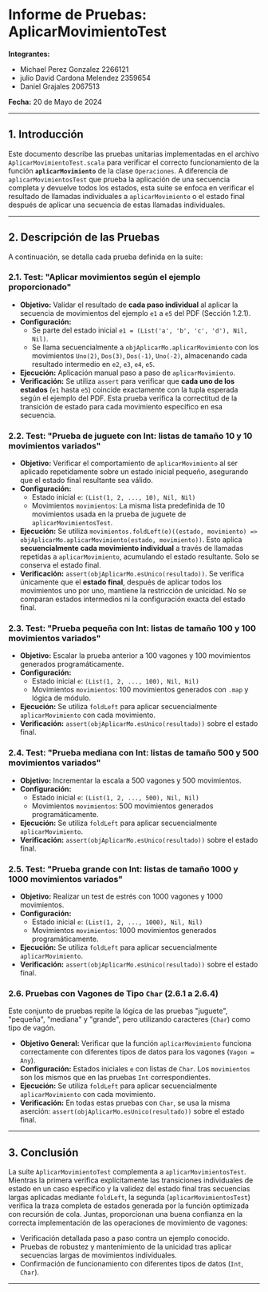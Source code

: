 # Informe de Pruebas: AplicarMovimientoTest

**Integrantes:**
- Michael Perez Gonzalez 2266121
- julio David Cardona Melendez 2359654
- Daniel Grajales 2067513

**Fecha:** 20 de Mayo de 2024

---

## 1. Introducción

Este documento describe las pruebas unitarias implementadas en el archivo `AplicarMovimientoTest.scala` para verificar el correcto funcionamiento de la función **`aplicarMovimiento`** de la clase `Operaciones`. A diferencia de `aplicarMovimientosTest` que prueba la aplicación de una secuencia completa y devuelve todos los estados, esta suite se enfoca en verificar el resultado de llamadas individuales a `aplicarMovimiento` o el estado final después de aplicar una secuencia de estas llamadas individuales.

---

## 2. Descripción de las Pruebas

A continuación, se detalla cada prueba definida en la suite:

### 2.1. Test: "Aplicar movimientos según el ejemplo proporcionado"

*   **Objetivo:** Validar el resultado de **cada paso individual** al aplicar la secuencia de movimientos del ejemplo `e1` a `e5` del PDF (Sección 1.2.1).
*   **Configuración:**
    *   Se parte del estado inicial `e1 = (List('a', 'b', 'c', 'd'), Nil, Nil)`.
    *   Se llama secuencialmente a `objAplicarMo.aplicarMovimiento` con los movimientos `Uno(2)`, `Dos(3)`, `Dos(-1)`, `Uno(-2)`, almacenando cada resultado intermedio en `e2`, `e3`, `e4`, `e5`.
*   **Ejecución:** Aplicación manual paso a paso de `aplicarMovimiento`.
*   **Verificación:** Se utiliza `assert` para verificar que **cada uno de los estados** (`e1` hasta `e5`) coincide exactamente con la tupla esperada según el ejemplo del PDF. Esta prueba verifica la correctitud de la transición de estado para cada movimiento específico en esa secuencia.

### 2.2. Test: "Prueba de juguete con Int: listas de tamaño 10 y 10 movimientos variados"

*   **Objetivo:** Verificar el comportamiento de `aplicarMovimiento` al ser aplicado repetidamente sobre un estado inicial pequeño, asegurando que el estado final resultante sea válido.
*   **Configuración:**
    *   Estado inicial `e`: `(List(1, 2, ..., 10), Nil, Nil)`
    *   Movimientos `movimientos`: La misma lista predefinida de 10 movimientos usada en la prueba de juguete de `aplicarMovimientosTest`.
*   **Ejecución:** Se utiliza `movimientos.foldLeft(e)((estado, movimiento) => objAplicarMo.aplicarMovimiento(estado, movimiento))`. Esto aplica **secuencialmente cada movimiento individual** a través de llamadas repetidas a `aplicarMovimiento`, acumulando el estado resultante. Solo se conserva el estado final.
*   **Verificación:** `assert(objAplicarMo.esUnico(resultado))`. Se verifica únicamente que el **estado final**, después de aplicar todos los movimientos uno por uno, mantiene la restricción de unicidad. No se comparan estados intermedios ni la configuración exacta del estado final.

### 2.3. Test: "Prueba pequeña con Int: listas de tamaño 100 y 100 movimientos variados"

*   **Objetivo:** Escalar la prueba anterior a 100 vagones y 100 movimientos generados programáticamente.
*   **Configuración:**
    *   Estado inicial `e`: `(List(1, 2, ..., 100), Nil, Nil)`
    *   Movimientos `movimientos`: 100 movimientos generados con `.map` y lógica de módulo.
*   **Ejecución:** Se utiliza `foldLeft` para aplicar secuencialmente `aplicarMovimiento` con cada movimiento.
*   **Verificación:** `assert(objAplicarMo.esUnico(resultado))` sobre el estado final.

### 2.4. Test: "Prueba mediana con Int: listas de tamaño 500 y 500 movimientos variados"

*   **Objetivo:** Incrementar la escala a 500 vagones y 500 movimientos.
*   **Configuración:**
    *   Estado inicial `e`: `(List(1, 2, ..., 500), Nil, Nil)`
    *   Movimientos `movimientos`: 500 movimientos generados programáticamente.
*   **Ejecución:** Se utiliza `foldLeft` para aplicar secuencialmente `aplicarMovimiento`.
*   **Verificación:** `assert(objAplicarMo.esUnico(resultado))` sobre el estado final.

### 2.5. Test: "Prueba grande con Int: listas de tamaño 1000 y 1000 movimientos variados"

*   **Objetivo:** Realizar un test de estrés con 1000 vagones y 1000 movimientos.
*   **Configuración:**
    *   Estado inicial `e`: `(List(1, 2, ..., 1000), Nil, Nil)`
    *   Movimientos `movimientos`: 1000 movimientos generados programáticamente.
*   **Ejecución:** Se utiliza `foldLeft` para aplicar secuencialmente `aplicarMovimiento`.
*   **Verificación:** `assert(objAplicarMo.esUnico(resultado))` sobre el estado final.

### 2.6. Pruebas con Vagones de Tipo `Char` (2.6.1 a 2.6.4)

Este conjunto de pruebas repite la lógica de las pruebas "juguete", "pequeña", "mediana" y "grande", pero utilizando caracteres (`Char`) como tipo de vagón.

*   **Objetivo General:** Verificar que la función `aplicarMovimiento` funciona correctamente con diferentes tipos de datos para los vagones (`Vagon = Any`).
*   **Configuración:** Estados iniciales `e` con listas de `Char`. Los `movimientos` son los mismos que en las pruebas `Int` correspondientes.
*   **Ejecución:** Se utiliza `foldLeft` para aplicar secuencialmente `aplicarMovimiento` con cada movimiento.
*   **Verificación:** En todas estas pruebas con `Char`, se usa la misma aserción: `assert(objAplicarMo.esUnico(resultado))` sobre el estado final.

---

## 3. Conclusión

La suite `AplicarMovimientoTest` complementa a `aplicarMovimientosTest`. Mientras la primera verifica explícitamente las transiciones individuales de estado en un caso específico y la validez del estado final tras secuencias largas aplicadas mediante `foldLeft`, la segunda (`aplicarMovimientosTest`) verifica la traza completa de estados generada por la función optimizada con recursión de cola. Juntas, proporcionan una buena confianza en la correcta implementación de las operaciones de movimiento de vagones:
*   Verificación detallada paso a paso contra un ejemplo conocido.
*   Pruebas de robustez y mantenimiento de la unicidad tras aplicar secuencias largas de movimientos individuales.
*   Confirmación de funcionamiento con diferentes tipos de datos (`Int`, `Char`).

---